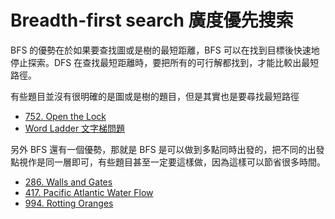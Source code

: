 # Breadth-first search 廣度優先搜索

BFS 的優勢在於如果要查找圖或是樹的最短距離，BFS 可以在找到目標後快速地停止探索。DFS 在查找最短距離時，要把所有的可行解都找到，才能比較出最短路徑。

有些題目並沒有很明確的是圖或是樹的題目，但是其實也是要尋找最短路徑

* [752. Open the Lock](open-the-lock.md)
* [Word Ladder 文字梯問題](../../../classic-problems/word-ladder/)

另外 BFS 還有一個優勢，那就是 BFS 是可以做到多點同時出發的，把不同的出發點視作是同一層即可，有些題目甚至一定要這樣做，因為這樣可以節省很多時間。

* [286. Walls and Gates](walls-and-gates.md)
* [417. Pacific Atlantic Water Flow](pacific-atlantic-water-flow.md) 
* [994. Rotting Oranges](rotting-oranges.md)

